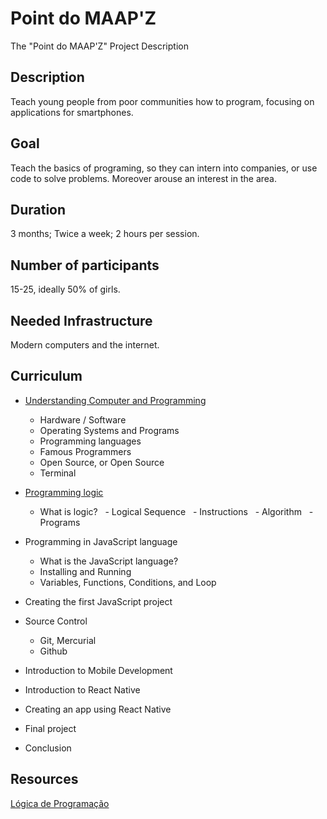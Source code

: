 # Point do MAAP'Z
The "Point do MAAP'Z" Project Description

## Description

Teach young people from poor communities how to program, focusing on applications for smartphones.

## Goal

Teach the basics of programing, so they can intern into companies, or use code to solve problems. Moreover arouse an interest in the area.

## Duration

3 months; Twice a week; 2 hours per session.

## Number of participants

15-25, ideally 50% of girls.

## Needed Infrastructure 

Modern computers and the internet.

## Curriculum

- [Understanding Computer and Programming](https://drive.google.com/file/d/0B5rJcGaAXTjVcHg2RHVmcDhNcWM/view?usp=sharing)
  - Hardware / Software
  - Operating Systems and Programs
  - Programming languages
  - Famous Programmers
  - Open Source, or Open Source
  - Terminal

- [Programming logic](https://drive.google.com/file/d/0B5rJcGaAXTjVYTBzYUFUT3BkYUk/view?usp=sharing)
  - What is logic?
  - Logical Sequence
  - Instructions
  - Algorithm
  - Programs
 
- Programming in JavaScript language
  - What is the JavaScript language?
  - Installing and Running
  - Variables, Functions, Conditions, and Loop

- Creating the first JavaScript project
- Source Control
  - Git, Mercurial
  - Github
  
- Introduction to Mobile Development
- Introduction to React Native
- Creating an app using React Native
- Final project
- Conclusion

## Resources
[Lógica de Programação](http://www.inf.ufsc.br/~vania.bogorny/teaching/ine5231/Logica.pdf)
